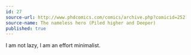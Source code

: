 ```yaml
---
id: 27
source-url: http://www.phdcomics.com/comics/archive.php?comicid=252
source-name: The nameless hero (Piled higher and Deeper)
published: true
---
```

 I am not lazy, I am an effort minimalist.
